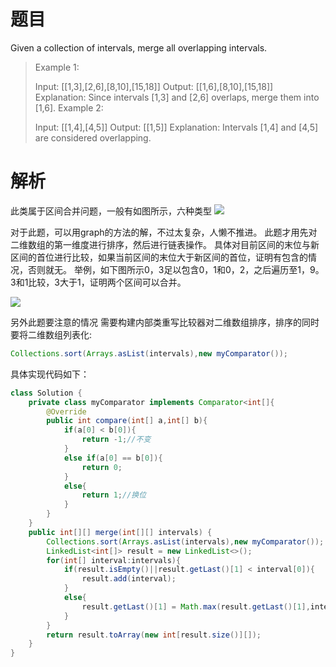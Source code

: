 # 题目
Given a collection of intervals, merge all overlapping intervals.

> Example 1:
> 
> Input: [[1,3],[2,6],[8,10],[15,18]]
> Output: [[1,6],[8,10],[15,18]]
> Explanation: Since intervals [1,3] and [2,6] overlaps, merge them into [1,6].
> Example 2:
> 
> Input: [[1,4],[4,5]]
> Output: [[1,5]]
> Explanation: Intervals [1,4] and [4,5] are considered overlapping.

# 解析
此类属于区间合并问题，一般有如图所示，六种类型
![](https://pic4.zhimg.com/80/v2-603053309be9d035b3c8ccee773e46e7_720w.jpg)

对于此题，可以用graph的方法的解，不过太复杂，人懒不推进。
此题才用先对二维数组的第一维度进行排序，然后进行链表操作。
具体对目前区间的末位与新区间的首位进行比较，如果当前区间的末位大于新区间的首位，证明有包含的情况，否则就无。
举例，如下图所示0，3足以包含0，1和0，2，之后遍历至1，9。 3和1比较，3大于1，证明两个区间可以合并。

![](https://leetcode.com/problems/merge-intervals/Figures/56/sort.png)

另外此题要注意的情况
需要构建内部类重写比较器对二维数组排序，排序的同时要将二维数组列表化:
```java
Collections.sort(Arrays.asList(intervals),new myComparator());
```
具体实现代码如下：
```java
class Solution {
    private class myComparator implements Comparator<int[]{
        @Override
        public int compare(int[] a,int[] b){
            if(a[0] < b[0]){
                return -1;//不变
            }
            else if(a[0] == b[0]){
                return 0;
            }
            else{
                return 1;//换位
            }
        }        
    }
    public int[][] merge(int[][] intervals) {
        Collections.sort(Arrays.asList(intervals),new myComparator());
        LinkedList<int[]> result = new LinkedList<>();
        for(int[] interval:intervals){
            if(result.isEmpty()||result.getLast()[1] < interval[0]){
                result.add(interval);
            }
            else{
                result.getLast()[1] = Math.max(result.getLast()[1],interval[1]);
            }
        }
        return result.toArray(new int[result.size()][]);
    }
}
```


